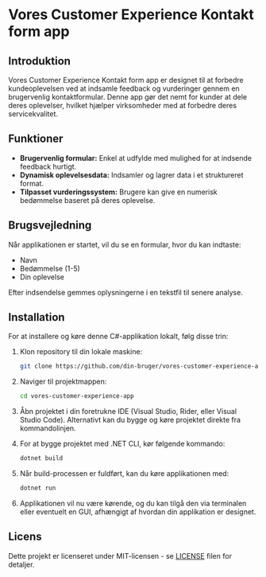 # Vores Customer Experience Kontakt form app
## Introduktion
Vores Customer Experience Kontakt form app er designet til at forbedre kundeoplevelsen ved at indsamle feedback og vurderinger gennem en brugervenlig kontaktformular. Denne app gør det nemt for kunder at dele deres oplevelser, hvilket hjælper virksomheder med at forbedre deres servicekvalitet.

## Funktioner
- **Brugervenlig formular:** Enkel at udfylde med mulighed for at indsende feedback hurtigt.
- **Dynamisk oplevelsesdata:** Indsamler og lagrer data i et struktureret format.
- **Tilpasset vurderingssystem:** Brugere kan give en numerisk bedømmelse baseret på deres oplevelse.


## Brugsvejledning
Når applikationen er startet, vil du se en formular, hvor du kan indtaste:
- Navn
- Bedømmelse (1-5)
- Din oplevelse

Efter indsendelse gemmes oplysningerne i en tekstfil til senere analyse.

## Installation

For at installere og køre denne C#-applikation lokalt, følg disse trin:

1. Klon repository til din lokale maskine:
    ```bash
    git clone https://github.com/din-bruger/vores-customer-experience-app.git
    ```

2. Naviger til projektmappen:
    ```bash
    cd vores-customer-experience-app
    ```

3. Åbn projektet i din foretrukne IDE (Visual Studio, Rider, eller Visual Studio Code). Alternativt kan du bygge og køre projektet direkte fra kommandolinjen.

4. For at bygge projektet med .NET CLI, kør følgende kommando:
    ```bash
    dotnet build
    ```

5. Når build-processen er fuldført, kan du køre applikationen med:
    ```bash
    dotnet run
    ```

6. Applikationen vil nu være kørende, og du kan tilgå den via terminalen eller eventuelt en GUI, afhængigt af hvordan din applikation er designet.

## Licens
Dette projekt er licenseret under MIT-licensen - se [LICENSE](LICENSE.txt) filen for detaljer.
